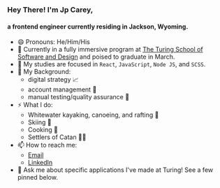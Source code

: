 ### Hey There! I'm Jp Carey, 
#### a frontend engineer currently residing in Jackson, Wyoming.

- 😄 Pronouns: He/Him/His
- 🔭 Currently in a fully immersive program at [The Turing School of Software and Design](https://frontend.turing.io/) and poised to graduate in March.
- 🌱 My studies are focused in `React`, `JavaScript`, `Node JS`, and `SCSS`.
- 🧳 My Background:
  * digital strategy 📈
  * account management 🤝
  * manual testing/quality assurance 🔎
- ⚡ What I do:
  * Whitewater kayaking, canoeing, and rafting 🛶
  * Skiing 🚠
  * Cooking 🥘
  * Settlers of Catan 🎲🎲
- 📫 How to reach me: 
  * [Email](mailto:jpcarey4@gmail.com?)
  * [LinkedIn](https://www.linkedin.com/in/jpcareyiv/)
- 💬 Ask me about specific applications I've made at Turing! See a few pinned below.
